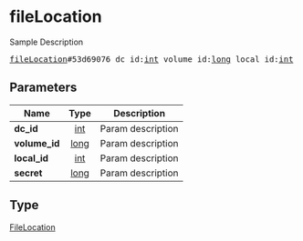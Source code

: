 # fileLocation

Sample Description

<pre>
<a href="../constructor/fileLocation.md">fileLocation</a>#53d69076 dc_id:<a href="../type/int.md">int</a> volume_id:<a href="../type/long.md">long</a> local_id:<a href="../type/int.md">int</a> secret:<a href="../type/long.md">long</a> = <a href="../type/FileLocation.md">FileLocation</a>;
</pre>
## Parameters

| Name | Type | Description |
|------|:----:|-------------|
| **dc_id** | <a href="../type/int.md">int</a> | Param description |
| **volume_id** | <a href="../type/long.md">long</a> | Param description |
| **local_id** | <a href="../type/int.md">int</a> | Param description |
| **secret** | <a href="../type/long.md">long</a> | Param description |

## Type

<a href="../type/FileLocation.md">FileLocation</a>
